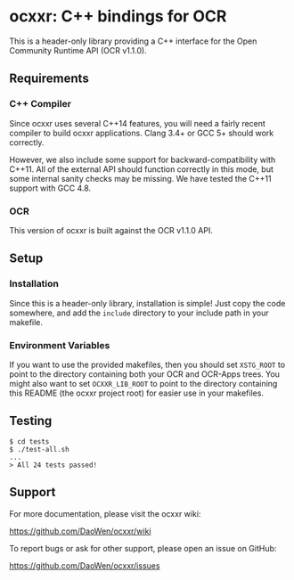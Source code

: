 ocxxr: C++ bindings for OCR
===========================

This is a header-only library providing a C++ interface
for the Open Community Runtime API (OCR v1.1.0).

Requirements
------------

### C++ Compiler

Since ocxxr uses several C++14 features,
you will need a fairly recent compiler to build ocxxr applications.
Clang 3.4+ or GCC 5+ should work correctly.

However, we also include some support for backward-compatibility with C++11.
All of the external API should function correctly in this mode,
but some internal sanity checks may be missing.
We have tested the C++11 support with GCC 4.8.

### OCR

This version of ocxxr is built against the OCR v1.1.0 API.

Setup
-----

### Installation

Since this is a header-only library, installation is simple!
Just copy the code somewhere, and add the `include` directory
to your include path in your makefile.

### Environment Variables

If you want to use the provided makefiles, then you should set `XSTG_ROOT`
to point to the directory containing both your OCR and OCR-Apps trees.
You might also want to set `OCXXR_LIB_ROOT` to point to
the directory containing this README (the ocxxr project root)
for easier use in your makefiles.

Testing
-------

    $ cd tests
    $ ./test-all.sh
    ...
    > All 24 tests passed!


Support
-------

For more documentation, please visit the ocxxr wiki:

https://github.com/DaoWen/ocxxr/wiki

To report bugs or ask for other support, please open an issue on GitHub:

https://github.com/DaoWen/ocxxr/issues
